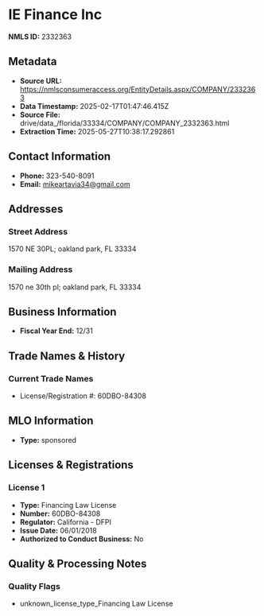 # IE Finance Inc

**NMLS ID:** 2332363

## Metadata
- **Source URL:** https://nmlsconsumeraccess.org/EntityDetails.aspx/COMPANY/2332363
- **Data Timestamp:** 2025-02-17T01:47:46.415Z
- **Source File:** drive/data_/florida/33334/COMPANY/COMPANY_2332363.html
- **Extraction Time:** 2025-05-27T10:38:17.292861

## Contact Information
- **Phone:** 323-540-8091
- **Email:** mikeartavia34@gmail.com

## Addresses
### Street Address
1570 NE 30PL; oakland park, FL 33334

### Mailing Address
1570 ne 30th pl; oakland park, FL 33334

## Business Information
- **Fiscal Year End:** 12/31

## Trade Names & History
### Current Trade Names
- License/Registration #: 60DBO-84308

## MLO Information
- **Type:** sponsored

## Licenses & Registrations

### License 1
- **Type:** Financing Law License
- **Number:** 60DBO-84308
- **Regulator:** California - DFPI
- **Issue Date:** 06/01/2018
- **Authorized to Conduct Business:** No

## Quality & Processing Notes
### Quality Flags
- unknown_license_type_Financing Law License
